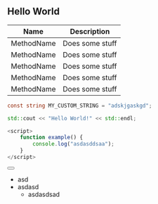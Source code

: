 ## Hello World


| Name | Description |
| --- | --- |
| MethodName | Does some stuff |
| MethodName | Does some stuff |
| MethodName | Does some stuff |
| MethodName | Does some stuff |
| MethodName | Does some stuff |



```csharp
const string MY_CUSTOM_STRING = "adskjgaskgd";
```


```cpp
std::cout << "Hello World!" << std::endl;
```

```js
<script>
    function example() {
        console.log("asdasddsaa");
    }
</script>
```

<script src=""></script>

<button onclick="example()"></button>

- asd 
- asdasd
  - asdasdsad